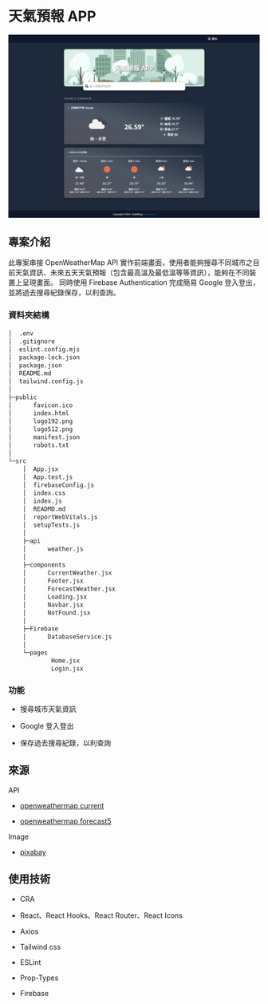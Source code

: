 # 天氣預報 APP

![Image](/public/README-Banner.png)

## 專案介紹

此專案串接 OpenWeatherMap API 實作前端畫面，使用者能夠搜尋不同城市之目前天氣資訊、未來五天天氣預報（包含最高溫及最低溫等等資訊），能夠在不同裝置上呈現畫面。
同時使用 Firebase Authentication 完成簡易 Google 登入登出，並將過去搜尋紀錄保存，以利查詢。

### 資料夾結構

```
│  .env
│  .gitignore
│  eslint.config.mjs
│  package-lock.json
│  package.json
│  README.md
│  tailwind.config.js
│          
├─public
│      favicon.ico
│      index.html
│      logo192.png
│      logo512.png
│      manifest.json
│      robots.txt
│      
└─src
    │  App.jsx
    │  App.test.js
    │  firebaseConfig.js
    │  index.css
    │  index.js
    │  READMD.md
    │  reportWebVitals.js
    │  setupTests.js
    │  
    ├─api
    │      weather.js
    │      
    ├─components
    │      CurrentWeather.jsx
    │      Footer.jsx
    │      ForecastWeather.jsx
    │      Loading.jsx
    │      Navbar.jsx
    │      NotFound.jsx
    │      
    ├─Firebase
    │      DatabaseService.js
    │      
    └─pages
            Home.jsx
            Login.jsx
```

### 功能

* 搜尋城市天氣資訊

* Google 登入登出

* 保存過去搜尋紀錄，以利查詢

## 來源

API

* [openweathermap current](https://openweathermap.org/current)

* [openweathermap forecast5](https://openweathermap.org/forecast5)

Image

* [pixabay](https://pixabay.com/)

## 使用技術

* CRA

* React、React Hooks、React Router、React Icons

* Axios

* Tailwind css

* ESLint

* Prop-Types

* Firebase